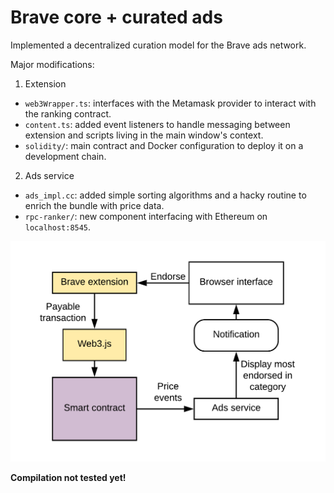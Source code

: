 # Brave core + curated ads
Implemented a decentralized curation model for the Brave ads network.

Major modifications:
1. Extension
  * `web3Wrapper.ts`: interfaces with the Metamask provider to interact with the ranking contract.
  * `content.ts`: added event listeners to handle messaging between extension and scripts living in the main window's context.
  * `solidity/`: main contract and Docker configuration to deploy it on a development chain.
2. Ads service
  * `ads_impl.cc`: added simple sorting algorithms and a hacky routine to enrich the bundle with price data.
  * `rpc-ranker/`: new component interfacing with Ethereum on `localhost:8545`.

![alt text](https://github.com/ma9o/brave-core/blob/master/vendor/rpc-ranker/graph.png "Dataflow")

**Compilation not tested yet!**
